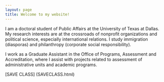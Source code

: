 ```yaml
---
layout: page
title: Welcome to my website!
---
```


I am a doctoral student of Public Affairs at the University of Texas at Dallas. My research interests are at the crossroads of nonprofit organizations and political science, especially international relations. I study immigration (diasporas) and philanthropy (corporate social responsibility).

I work as a Graduate Assistant in the Office of Programs, Assessment and Accreditation, where I assist with projects related to assessment of administrative units and academic programs.

[SAVE CLASS] (SAVECLASS.html)
